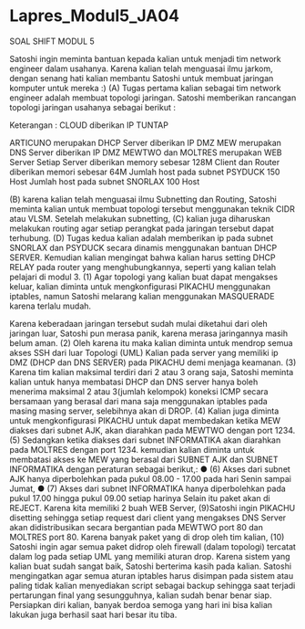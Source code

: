 # Lapres_Modul5_JA04

SOAL SHIFT MODUL 5

Satoshi ingin meminta bantuan kepada kalian untuk menjadi tim network engineer dalam usahanya.
Karena kalian telah menguasai ilmu jarkom, dengan senang hati kalian membantu Satoshi untuk
membuat jaringan komputer untuk mereka :)
(A) Tugas pertama kalian sebagai tim network engineer adalah membuat topologi jaringan. Satoshi
memberikan rancangan topologi jaringan usahanya sebagai berikut :

Keterangan : CLOUD diberikan IP TUNTAP

ARTICUNO merupakan DHCP Server diberikan IP DMZ
MEW merupakan DNS Server diberikan IP DMZ
MEWTWO dan MOLTRES merupakan WEB Server
Setiap Server diberikan memory sebesar 128M
Client dan Router diberikan memori sebesar 64M
Jumlah host pada subnet PSYDUCK 150 Host
Jumlah host pada subnet SNORLAX 100 Host

(B) karena kalian telah menguasai ilmu Subnetting dan Routing, Satoshi meminta kalian untuk
membuat topologi tersebut menggunakan teknik CIDR atau VLSM. Setelah melakukan subnetting,
(C) kalian juga diharuskan melakukan routing agar setiap perangkat pada jaringan tersebut dapat
terhubung.
(D) Tugas kedua kalian adalah memberikan ip pada subnet SNORLAX dan PSYDUCK secara
dinamis menggunakan bantuan DHCP SERVER. Kemudian kalian mengingat bahwa kalian harus
setting DHCP RELAY pada router yang menghubungkannya, seperti yang kalian telah pelajari di
modul 3.
(1) Agar topologi yang kalian buat dapat mengakses keluar, kalian diminta untuk mengkonfigurasi
PIKACHU menggunakan iptables, namun Satoshi melarang kalian menggunakan MASQUERADE
karena terlalu mudah.

Karena keberadaan jaringan tersebut sudah mulai diketahui dari oleh jaringan luar, Satoshi pun
merasa panik, karena merasa jaringannya masih belum aman. (2) Oleh karena itu maka kalian diminta
untuk mendrop semua akses SSH dari luar Topologi (UML) Kalian pada server yang memiliki ip
DMZ (DHCP dan DNS SERVER) pada PIKACHU demi menjaga keamanan.
(3) Karena tim kalian maksimal terdiri dari 2 atau 3 orang saja, Satoshi meminta kalian untuk hanya
membatasi DHCP dan DNS server hanya boleh menerima maksimal 2 atau 3(jumlah kelompok)
koneksi ICMP secara bersamaan yang berasal dari mana saja menggunakan iptables pada masing
masing server, selebihnya akan di DROP.
(4) Kalian juga diminta untuk mengkonfigurasi PIKACHU untuk dapat membedakan ketika MEW
diakses dari subnet AJK, akan diarahkan pada MEWTWO dengan port 1234. (5) Sedangkan ketika
diakses dari subnet INFORMATIKA akan diarahkan pada MOLTRES dengan port 1234.
kemudian kalian diminta untuk membatasi akses ke MEW yang berasal dari SUBNET AJK dan
SUBNET INFORMATIKA dengan peraturan sebagai berikut,:
● (6) Akses dari subnet AJK hanya diperbolehkan pada pukul 08.00 - 17.00 pada hari Senin sampai
Jumat,
● (7) Akses dari subnet INFORMATIKA hanya diperbolehkan pada pukul 17.00 hingga pukul
09.00 setiap harinya
Selain itu paket akan di REJECT.
Karena kita memiliki 2 buah WEB Server, (9)Satoshi ingin PIKACHU disetting sehingga setiap
request dari client yang mengakses DNS Server akan didistribusikan secara bergantian pada
MEWTWO port 80 dan MOLTRES port 80.
Karena banyak paket yang di drop oleh tim kalian, (10) Satoshi ingin agar semua paket didrop oleh
firewall (dalam topologi) tercatat dalam log pada setiap UML yang memiliki aturan drop.
Karena sistem yang kalian buat sudah sangat baik, Satoshi berterima kasih pada kalian. Satoshi
mengingatkan agar semua aturan iptables harus disimpan pada sistem atau paling tidak kalian
menyediakan script sebagai backup sehingga saat terjadi pertarungan final yang sesungguhnya, kalian
sudah benar benar siap. Persiapkan diri kalian, banyak berdoa semoga yang hari ini bisa kalian
lakukan juga berhasil saat hari besar itu tiba.
